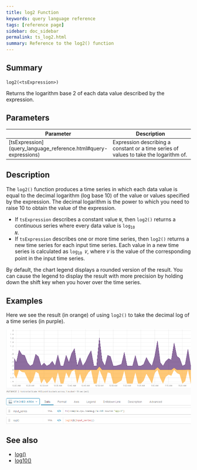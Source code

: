 ```yaml
---
title: log2 Function
keywords: query language reference
tags: [reference page]
sidebar: doc_sidebar
permalink: ts_log2.html
summary: Reference to the log2() function
---
```

## Summary
```
log2(<tsExpression>)
```

Returns the logarithm base 2 of each data value described by the expression.


## Parameters

<table>
<tbody>
<thead>
<tr><th width="20%">Parameter</th><th width="80%">Description</th></tr>
</thead>
<tr>
<td markdown="span"> [tsExpression](query_language_reference.html#query-expressions)</td>
<td markdown="span">Expression describing a constant or a time series of values to take the logarithm of. </td></tr>
</tbody>
</table>

## Description

The `log2()` function produces a  time series in which each data value is equal to the decimal logarithm (log base 10) of the value or values specified by the expression. The decimal logarithm is the power to which you need to raise 10 to obtain the value of the expression.

* If `tsExpression` describes a constant value _`N`_, then `log2()` returns a continuous series where every data value is <code>log<sub>10</sub> <em>N</em></code>.
* If `tsExpression` describes one or more time series, then `log2()` returns a new time series for each input time series.
Each value in a new time series is calculated as <code>log<sub>10</sub> <em>V</em></code>, where _`V`_ is the value of the corresponding point in the input time series.

By default, the chart legend displays a rounded version of the result. You can cause the legend to display the result with more precision by holding down the shift key when you hover over the time series.

## Examples

Here we see the result (in orange) of using `log2()` to take the decimal log of a time series (in purple).

![ts log2 ts](images/ts_log10_time_series.png)


## See also
* [log()](ts_log.html)
* [log10()](ts_log10.html)
